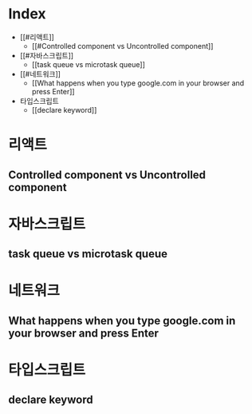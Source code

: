 
# Index
- [[#리액트]]
	- [[#Controlled component vs Uncontrolled component]]
- [[#자바스크립트]]
	- [[task queue vs microtask queue]]
- [[#네트워크]]
	- [[What happens when you type google.com in your browser and press Enter]]
- 타입스크립트 
	- [[declare keyword]]
# 리액트
## Controlled component vs Uncontrolled component

# 자바스크립트
## task queue vs microtask queue
# 네트워크
## What happens when you type google.com in your browser and press Enter

# 타입스크립트
## declare keyword